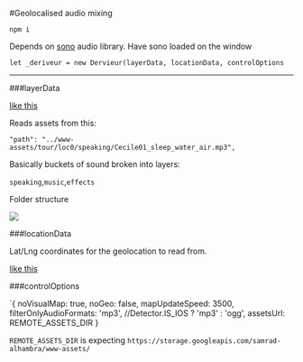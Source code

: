 #Geolocalised audio mixing

`npm i`

Depends on [sono](https://github.com/Stinkdigital/sono) audio library. Have sono loaded on the window

`let _deriveur = new Dervieur(layerData, locationData, controlOptions`

<hr>


###layerData


[like this](example/layerData.js)

Reads assets from this:

`"path": "../www-assets/tour/loc0/speaking/Cecile01_sleep_water_air.mp3",`

Basically buckets of sound broken into layers:

`speaking`,`music`,`effects`

Folder structure

![](https://66.media.tumblr.com/eaf3405a5b3497bed1230d183da824b5/tumblr_og1lcqUOQ11vjlpqwo1_1280.png)



###locationData


Lat/Lng coordinates for the geolocation to read from.


[like this](example/locationData.js)


###controlOptions

`{
        noVisualMap: true,
        noGeo: false,
        mapUpdateSpeed: 3500,
        filterOnlyAudioFormats: 'mp3', //Detector.IS_IOS ? 'mp3' : 'ogg',
        assetsUrl: REMOTE_ASSETS_DIR
      }

`REMOTE_ASSETS_DIR` is expecting `https://storage.googleapis.com/samrad-alhambra/www-assets/`
